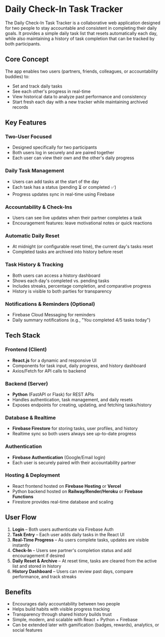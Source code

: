 # Daily Check-In Task Tracker

The Daily Check-In Task Tracker is a collaborative web application designed for two people to stay accountable and consistent in completing their daily goals. It provides a simple daily task list that resets automatically each day, while also maintaining a history of task completion that can be tracked by both participants.

## Core Concept

The app enables two users (partners, friends, colleagues, or accountability buddies) to:

- Set and track daily tasks
- See each other's progress in real-time
- View historical data to analyze past performance and consistency
- Start fresh each day with a new tracker while maintaining archived records

## Key Features

### Two-User Focused

- Designed specifically for two participants
- Both users log in securely and are paired together
- Each user can view their own and the other's daily progress

### Daily Task Management

- Users can add tasks at the start of the day
- Each task has a status (pending ⏳ or completed ✅)
- Progress updates sync in real-time using Firebase

### Accountability & Check-Ins

- Users can see live updates when their partner completes a task
- Encouragement features: leave motivational notes or quick reactions

### Automatic Daily Reset

- At midnight (or configurable reset time), the current day's tasks reset
- Completed tasks are archived into history before reset

### Task History & Tracking

- Both users can access a history dashboard
- Shows each day's completed vs. pending tasks
- Includes streaks, percentage completion, and comparative progress
- History is visible to both parties for transparency

### Notifications & Reminders (Optional)

- Firebase Cloud Messaging for reminders
- Daily summary notifications (e.g., "You completed 4/5 tasks today")

## Tech Stack

### Frontend (Client)

- **React.js** for a dynamic and responsive UI
- Components for task input, daily progress, and history dashboard
- Axios/Fetch for API calls to backend

### Backend (Server)

- **Python** (FastAPI or Flask) for REST APIs
- Handles authentication, task management, and daily resets
- Exposes endpoints for creating, updating, and fetching tasks/history

### Database & Realtime

- **Firebase Firestore** for storing tasks, user profiles, and history
- Realtime sync so both users always see up-to-date progress

### Authentication

- **Firebase Authentication** (Google/Email login)
- Each user is securely paired with their accountability partner

### Hosting & Deployment

- React frontend hosted on **Firebase Hosting** or **Vercel**
- Python backend hosted on **Railway/Render/Heroku** or **Firebase Functions**
- Firestore provides real-time database and scaling

## User Flow

1. **Login** – Both users authenticate via Firebase Auth
2. **Task Entry** – Each user adds daily tasks in the React UI
3. **Real-Time Progress** – As users complete tasks, updates are visible instantly
4. **Check-In** – Users see partner's completion status and add encouragement if desired
5. **Daily Reset & Archive** – At reset time, tasks are cleared from the active list and stored in history
6. **History Dashboard** – Users can review past days, compare performance, and track streaks

## Benefits

- Encourages daily accountability between two people
- Helps build habits with visible progress tracking
- Transparency through shared history builds trust
- Simple, modern, and scalable with React + Python + Firebase
- Can be extended later with gamification (badges, rewards), analytics, or social features
